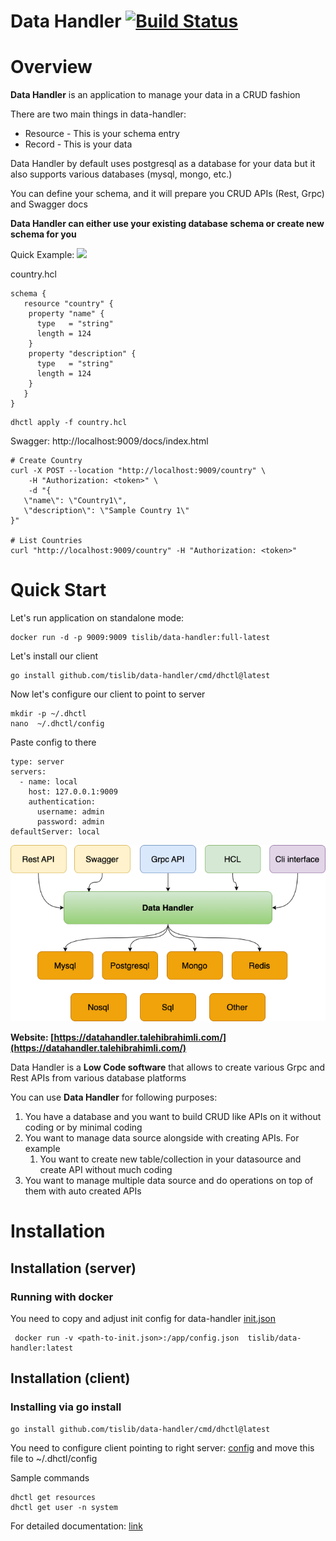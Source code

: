 Data Handler [![Build Status](https://app.travis-ci.com/tislib/data-handler.svg?branch=master)](https://app.travis-ci.com/tislib/data-handler)
======================

# Overview

**Data Handler** is an application to manage your data in a CRUD fashion

There are two main things in data-handler:

* Resource - This is your schema entry
* Record - This is your data

Data Handler by default uses postgresql as a database for your data but it also supports various databases (mysql, mongo, etc.)

You can define your schema, and it will prepare you CRUD APIs (Rest, Grpc) and Swagger docs

**Data Handler can either use your existing database schema or create new schema for you**

Quick Example:
![](http://static.tisserv.net/dh_overview.gif)

country.hcl
```
schema {
   resource "country" {
    property "name" {
      type   = "string"
      length = 124
    }
    property "description" {
      type   = "string"
      length = 124
    }
   }
}
```
```
dhctl apply -f country.hcl
```

Swagger: http://localhost:9009/docs/index.html
```
# Create Country
curl -X POST --location "http://localhost:9009/country" \
    -H "Authorization: <token>" \
    -d "{
   \"name\": \"Country1\",
   \"description\": \"Sample Country 1\"
}"

# List Countries
curl "http://localhost:9009/country" -H "Authorization: <token>"
```


# Quick Start

Let's run application on standalone mode:

```
docker run -d -p 9009:9009 tislib/data-handler:full-latest
```

Let's install our client
```
go install github.com/tislib/data-handler/cmd/dhctl@latest
```

Now let's configure our client to point to server
```
mkdir -p ~/.dhctl
nano  ~/.dhctl/config
```
Paste config to there
```
type: server
servers:
  - name: local
    host: 127.0.0.1:9009
    authentication:
      username: admin
      password: admin
defaultServer: local
```


[![Build Status](docs/static/Overview.png)](https://app.travis-ci.com/tislib/data-handler)

**Website: [https://datahandler.talehibrahimli.com/](https://datahandler.talehibrahimli.com/)**

Data Handler is a **Low Code software** that allows to create various Grpc and Rest APIs from various database platforms

You can use **Data Handler** for following purposes:

1. You have a database and you want to build CRUD like APIs on it without coding or by minimal coding
2. You want to manage data source alongside with creating APIs. For example
    1. You want to create new table/collection in your datasource and create API without much coding
3. You want to manage multiple data source and do operations on top of them with auto created APIs

# Installation

## Installation (server)

### Running with docker

You need to copy and adjust init config for data-handler
[init.json](../old/examples/data/init.example.json)

```
 docker run -v <path-to-init.json>:/app/config.json  tislib/data-handler:latest
```

## Installation (client)

### Installing via go install

```
go install github.com/tislib/data-handler/cmd/dhctl@latest
```

You need to configure client pointing to right server:
[config](../old/examples/data/dhctl.example.config) and move this file to ~/.dhctl/config

Sample commands

```
dhctl get resources
dhctl get user -n system
```

For detailed documentation: [link](docs/content/old/dhctl.md)